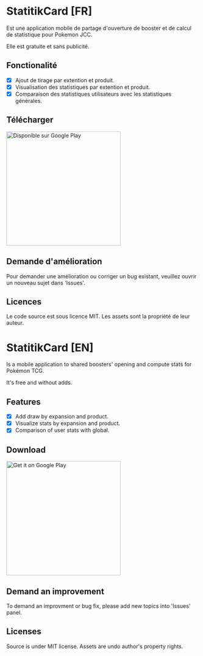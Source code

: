 # StatitikCard [FR]
Est une application mobile de partage d'ouverture de booster et de calcul de statistique pour Pokemon JCC.

Elle est gratuite et sans publicité.

## Fonctionalité
- [x] Ajout de tirage par extention et produit.
- [x] Visualisation des statistiques par extention et produit.
- [x] Comparaison des statistiques utilisateurs avec les statistiques générales.

## Télécharger
<a href='https://play.google.com/store/apps/details?id=fr.mouca.statitikcard&pcampaignid=pcampaignidMKT-Other-global-all-co-prtnr-py-PartBadge-Mar2515-1'><img width="300" alt='Disponible sur Google Play' src='https://play.google.com/intl/en_us/badges/static/images/badges/fr_badge_web_generic.png'/></a>

## Demande d'amélioration
Pour demander une amélioration ou corriger un bug existant, veuillez ouvrir un nouveau sujet dans 'Issues'.

## Licences
Le code source est sous licence MIT.
Les assets sont la propriété de leur auteur.




# StatitikCard [EN]
Is a mobile application to shared boosters' opening and compute stats for Pokémon TCG.

It's free and without adds.

## Features
- [x] Add draw by expansion and product.
- [x] Visualize stats by expansion and product.
- [x] Comparison of user stats with global.

## Download
<a href='https://play.google.com/store/apps/details?id=fr.mouca.statitikcard&pcampaignid=pcampaignidMKT-Other-global-all-co-prtnr-py-PartBadge-Mar2515-1'><img width="300" alt='Get it on Google Play' src='https://play.google.com/intl/en_us/badges/static/images/badges/en_badge_web_generic.png'/></a>

## Demand an improvement
To demand an improvment or bug fix, please add new topics into 'Issues' panel.

## Licenses
Source is under MIT license.
Assets are undo author's property rights.

